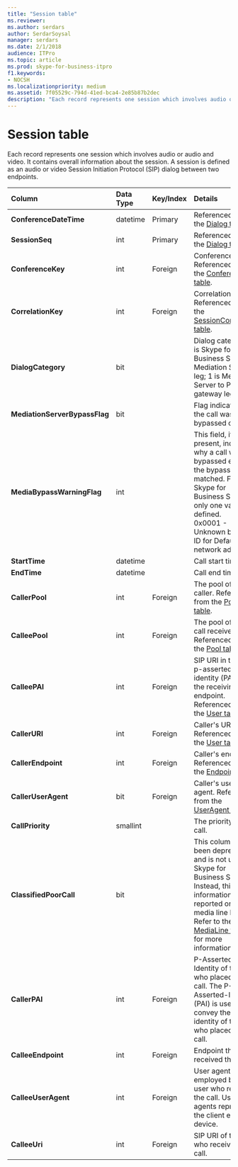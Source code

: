 ```yaml
---
title: "Session table"
ms.reviewer: 
ms.author: serdars
author: SerdarSoysal
manager: serdars
ms.date: 2/1/2018
audience: ITPro
ms.topic: article
ms.prod: skype-for-business-itpro
f1.keywords:
- NOCSH
ms.localizationpriority: medium
ms.assetid: 7f05529c-794d-41ed-bca4-2e85b87b2dec
description: "Each record represents one session which involves audio or audio and video. It contains overall information about the session. A session is defined as an audio or video Session Initiation Protocol (SIP) dialog between two endpoints."
---
```


# Session table
 
Each record represents one session which involves audio or audio and video. It contains overall information about the session. A session is defined as an audio or video Session Initiation Protocol (SIP) dialog between two endpoints.
  
|**Column**|**Data Type**|**Key/Index**|**Details**|
|:-----|:-----|:-----|:-----|
|**ConferenceDateTime** <br/> |datetime  <br/> |Primary  <br/> |Referenced from the [Dialog table](dialog.md).  <br/> |
|**SessionSeq** <br/> |int  <br/> |Primary  <br/> |Referenced from the [Dialog table](dialog.md).  <br/> |
|**ConferenceKey** <br/> |int  <br/> |Foreign  <br/> |Conference key. Referenced from the [Conference table](conference.md).  <br/> |
|**CorrelationKey** <br/> |int  <br/> |Foreign  <br/> |Correlation key. Referenced from the [SessionCorrelation table](sessioncorrelation.md).  <br/> |
|**DialogCategory** <br/> |bit  <br/> | <br/> |Dialog category; 0 is Skype for Business Server to Mediation Server leg; 1 is Mediation Server to PSTN gateway leg.  <br/> |
|**MediationServerBypassFlag** <br/> |bit  <br/> ||Flag indicating if the call was bypassed or not.  <br/> |
|**MediaBypassWarningFlag** <br/> |int  <br/> ||This field, if present, indicates why a call was not bypassed even if the bypass IDs matched. For Skype for Business Server, only one value is defined.  <br/> 0x0001 - Unknown bypass ID for Default network adapter.  <br/> |
|**StartTime** <br/> |datetime  <br/> | <br/> |Call start time.  <br/> |
|**EndTime** <br/> |datetime  <br/> | <br/> |Call end time.  <br/> |
|**CallerPool** <br/> |int  <br/> |Foreign  <br/> |The pool of the caller. Referenced from the [Pool table](pool.md).  <br/> |
|**CalleePool** <br/> |int  <br/> |Foreign  <br/> |The pool of the call receiver. Referenced from the [Pool table](pool.md).  <br/> |
|**CalleePAI** <br/> |int  <br/> |Foreign  <br/> |SIP URI in the SIP p-asserted identity (PAI) of the receiving endpoint. Referenced from the [User table](user-0.md).  <br/> |
|**CallerURI** <br/> |int  <br/> |Foreign  <br/> |Caller's URI. Referenced from the [User table](user-0.md).  <br/> |
|**CallerEndpoint** <br/> |int  <br/> |Foreign  <br/> |Caller's endpoint. Referenced from the [Endpoint table](endpoint.md).  <br/> |
|**CallerUserAgent** <br/> |bit  <br/> |Foreign  <br/> |Caller's user agent. Referenced from the [UserAgent table](useragent.md).  <br/> |
|**CallPriority** <br/> |smallint  <br/> ||The priority of this call.  <br/> |
|**ClassifiedPoorCall** <br/> |bit  <br/> ||This column has been deprecated and is not used in Skype for Business Server. Instead, this information is reported on a per-media line bases. Refer to the [MediaLine table](medialine-0.md) for more information. <br/> |
|**CallerPAI** <br/> |int  <br/> |Foreign  <br/> |P-Asserted-Identity of the user who placed the call. The P-Asserted-Identity (PAI) is used to convey the true identity of the user who placed the call.  <br/> |
|**CalleeEndpoint** <br/> |int  <br/> |Foreign  <br/> |Endpoint that received the call.  <br/> |
|**CalleeUserAgent** <br/> |int  <br/> |Foreign  <br/> |User agent employed by the user who received the call. User agents represent the client endpoint device.  <br/> |
|**CalleeUri** <br/> |int  <br/> |Foreign  <br/> |SIP URI of the user who received the call.  <br/> |
   

